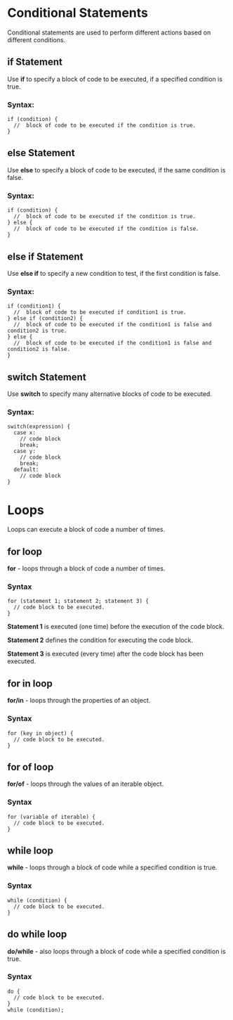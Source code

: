 # Conditional Statements

Conditional statements are used to perform different actions based on different conditions.
 
## if Statement

Use **if** to specify a block of code to be executed, if a specified condition is true.

### Syntax:
```
if (condition) {
  //  block of code to be executed if the condition is true.
}
```

## else Statement

Use **else** to specify a block of code to be executed, if the same condition is false.

### Syntax:
```
if (condition) {
  //  block of code to be executed if the condition is true.
} else {
  //  block of code to be executed if the condition is false.
}
```

## else if Statement

Use **else if** to specify a new condition to test, if the first condition is false.

### Syntax:
```
if (condition1) {
  //  block of code to be executed if condition1 is true.
} else if (condition2) {
  //  block of code to be executed if the condition1 is false and condition2 is true.
} else {
  //  block of code to be executed if the condition1 is false and condition2 is false.
}
```

## switch Statement

Use **switch** to specify many alternative blocks of code to be executed.

### Syntax:
```
switch(expression) {
  case x:
    // code block
    break;
  case y:
    // code block
    break;
  default:
    // code block
}
```

# Loops

Loops can execute a block of code a number of times.

## for loop

**for** - loops through a block of code a number of times.

### Syntax
```
for (statement 1; statement 2; statement 3) {
  // code block to be executed.
}
```

**Statement 1** is executed (one time) before the execution of the code block.

**Statement 2** defines the condition for executing the code block.

**Statement 3** is executed (every time) after the code block has been executed.

## for in loop

**for/in** - loops through the properties of an object.

### Syntax
```
for (key in object) {
  // code block to be executed.
}
```

## for of loop

**for/of** - loops through the values of an iterable object.

### Syntax
```
for (variable of iterable) {
  // code block to be executed.
}
```

## while loop

**while** - loops through a block of code while a specified condition is true.

### Syntax
```
while (condition) {
  // code block to be executed.
}
```

## do while loop

**do/while** - also loops through a block of code while a specified condition is true.

### Syntax
```
do {
  // code block to be executed.
}
while (condition);
```
